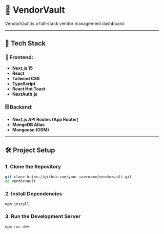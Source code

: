 # 🧾 VendorVault

VendorVault is a full-stack vendor management dashboard.  

---

## 🚀 Tech Stack

### 🔧 Frontend:
- **Next.js 15**
- **React**
- **Tailwind CSS**
- **TypeScript**
- **React Hot Toast**
- **NextAuth.js**

### 🗄️ Backend:
- **Next.js API Routes (App Router)**
- **MongoDB Atlas**
- **Mongoose (ODM)**

---

## 🛠️ Project Setup

### 1. **Clone the Repository**

```bash
git clone https://github.com/your-username/vendorvault.git
cd vendorvault
```

### 2. Install Dependencies
```bash
npm install
```

### 3. Run the Development Server
```bash
npm run dev
```
